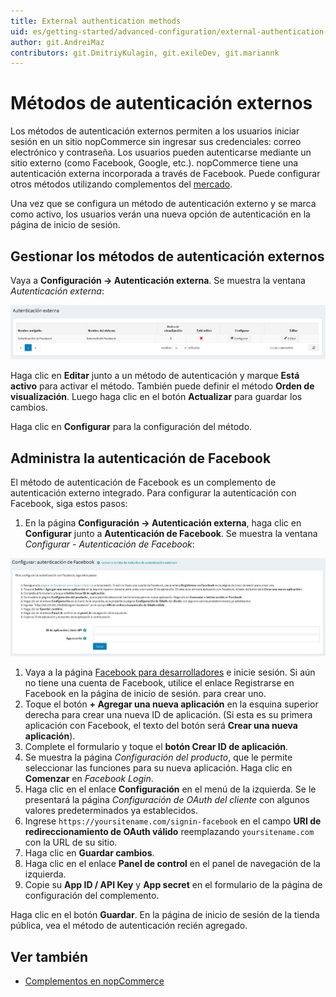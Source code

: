 ```yaml
---
title: External authentication methods
uid: es/getting-started/advanced-configuration/external-authentication-methods
author: git.AndreiMaz
contributors: git.DmitriyKulagin, git.exileDev, git.mariannk
---
```


# Métodos de autenticación externos

Los métodos de autenticación externos permiten a los usuarios iniciar sesión en un sitio nopCommerce sin ingresar sus credenciales: correo electrónico y contraseña. Los usuarios pueden autenticarse mediante un sitio externo (como Facebook, Google, etc.). nopCommerce tiene una autenticación externa incorporada a través de Facebook. Puede configurar otros métodos utilizando complementos del [mercado](https://www.nopcommerce.com/marketplace).

Una vez que se configura un método de autenticación externo y se marca como activo, los usuarios verán una nueva opción de autenticación en la página de inicio de sesión.

## Gestionar los métodos de autenticación externos

Vaya a **Configuración → Autenticación externa**. Se muestra la ventana *Autenticación externa*:

![Autenticación externa](_static/external-authentication-methods/external-authentication.png)

Haga clic en **Editar** junto a un método de autenticación y marque **Está activo** para activar el método. También puede definir el método **Orden de visualización**. Luego haga clic en el botón **Actualizar** para guardar los cambios.

Haga clic en **Configurar** para la configuración del método.

## Administra la autenticación de Facebook

El método de autenticación de Facebook es un complemento de autenticación externo integrado. Para configurar la autenticación con Facebook, siga estos pasos:

1. En la página **Configuración → Autenticación externa**, haga clic en **Configurar** junto a **Autenticación de Facebook**. Se muestra la ventana *Configurar - Autenticación de Facebook*:

![Facebook](_static/external-authentication-methods/facebook.jpg)

1. Vaya a la página [Facebook para desarrolladores](https://developers.facebook.com/apps) e inicie sesión. Si aún no tiene una cuenta de Facebook, utilice el enlace Registrarse en Facebook en la página de inicio de sesión. para crear uno.
1. Toque el botón **+ Agregar una nueva aplicación** en la esquina superior derecha para crear una nueva ID de aplicación. (Si esta es su primera aplicación con Facebook, el texto del botón será **Crear una nueva aplicación**).
1. Complete el formulario y toque el **botón Crear ID de aplicación**.
1. Se muestra la página *Configuración del producto*, que le permite seleccionar las funciones para su nueva aplicación. Haga clic en **Comenzar** en *Facebook Login*.
1. Haga clic en el enlace **Configuración** en el menú de la izquierda. Se le presentará la página *Configuración de OAuth del cliente* con algunos valores predeterminados ya establecidos.
1. Ingrese `https://yoursitename.com/signin-facebook` en el campo **URI de redireccionamiento de OAuth válido** reemplazando `yoursitename.com` con la URL de su sitio.
1. Haga clic en **Guardar cambios**.
1. Haga clic en el enlace **Panel de control** en el panel de navegación de la izquierda.
1. Copie su **App ID / API Key** y **App secret** en el formulario de la página de configuración del complemento.

Haga clic en el botón **Guardar**. En la página de inicio de sesión de la tienda pública, vea el método de autenticación recién agregado.

## Ver también

* [Complementos en nopCommerce](xref:es/Getting-started/advanced-configuration/plugins-in-nopcommerce)